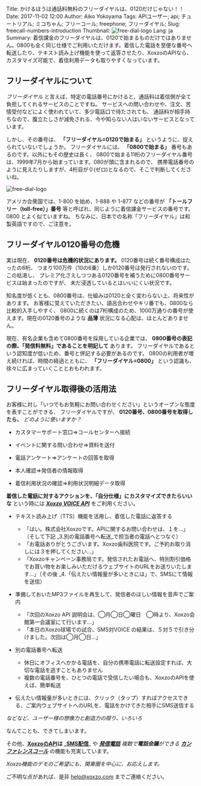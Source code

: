 Title: かけるほうは通話料無料のフリーダイヤルは、0120だけじゃない！！
Date: 2017-11-02 12:00
Author: Aiko Yokoyama
Tags: APIユーザー; api; チュートリアル; ミコちゃん; フリーコール; freephone; フリーダイヤル;
Slug: freecall-numbers-introduction
Thumbnail: ![free-dial-logo](/images/free-dial.png)
Lang: ja
Summary: 着信課金のフリーダイヤルは、0120で始まるものだけではありません。0800も全く同じ仕様でご利用いただけます。着信した電話を至便な番号へ転送したり、テキスト読み上げ機能を使って返答させたり、XoxzoのAPIなら、カスタマイズ可能で、着信利用データも取りやすくなっています。


## フリーダイヤルについて

_フリーダイヤル_ と言えば、特定の電話番号にかけると、通話料は着信側が全て負担してくれるサービスのことですね。
サービスへの問い合わせや、注文、苦情受付などによく使われていて、多少電話口で待たされても、
通話料が相手持ちなので、腹立たしさが減免される、今や知らない人はいないサービスとなっています。

しかし、その番号は、 **「フリーダイヤル=0120で始まる」** というように、捉えられていないでしょうか。
フリーダイヤルには、 **「0800で始まる」** 番号もあるのです。以外にもその歴史は長く、
0800で始まる11桁のフリーダイヤル番号は、1999年7月から始まっています。080が頭に含まれるので、
携帯電話番号のように見えたりしますが、4桁目が０(ゼロ)となるので、そこで判断してくださいね。

![free-dial-logo](/images/free-dial.png)

アメリカ合衆国では、1-800 を始め、1-888 や 1-877 などの番号が **「トールフリー（toll-free）」番号**
等と呼ばれ、同じように着信課金サービスの番号です。0800 とよく似ていますね。
ちなみに、日本での名称「フリーダイヤル」は和製英語ですので、ご注意を。

## フリーダイヤル0120番号の危機

実は現在、 **0120番号は危機的状況にあります。** 0120番号は続く番号構成はたったの6桁、
つまり100万件（10の6乗）しか0120番号は発行されないのです。この枯渇し、
プレミア化さえしつつある0120番号を補うために0800番号サービスは始まったのですが、
未だ浸透しているとはいいにくい状況です。

知名度が低くとも、0800番号は、仕組みは0120と全く変わらない上、将来性があります。
お客様に覚えていただきたい、語呂合わせやキリ番でも、0800なら比較的入手しやすく、
0800に続くのは7桁構成のため、1000万通りの番号が使えます。現在の0120番号のような **品薄**
状況になる心配は、ほとんどありません。

現在、有名企業も含めて0800番号を採用している企業では、
**0800番号の表記の際、「発信料無料」であることを明記して** あります。
フリーダイヤルであるという認知度が低いため、番号と併記する必要があるのです。
0800の利用者が増え続ければ、時間の経過とともに、 **「フリーダイヤル=0800」** という認識も、
徐々に広まっていくこととおもわれます。


## フリーダイヤル取得後の活用法

お客様に対し「いつでもお気軽にお問い合わせください」というオープンな態度を表すことができる、
フリーダイヤルですが、 **0120番号、0800番号を取得したら、** _どのように使いますか？_

- カスタマーサポート窓口⇒コールセンターへ接続

- イベントに関する問い合わせ⇒資料を送付

- 電話アンケート⇒アンケートの回答を取得

- 本人確認⇒発信者の情報取得

- 着信利用状況の確認⇒利用状況明細データ取得

**着信した電話に対するアクションを、「自分仕様」にカスタマイズできたらいいな** という時には
_**[Xoxzo VOICE API](https://www.xoxzo.com/ja/about/voice-api/)**_ をご利用ください。


- テキスト読み上げ（TTS）機能を活用し、着信した電話に返答する
    - 「はい。株式会社Xoxzoです。APIに関するお問い合わせは、１を…」（そして下記 _3.別の電話番号へ転送_で担当者の電話へとつなぐ）
    - 「お電話ありがとうございます。Xoxzo歯科医院です。ご予約お取り消しには３を押してください…」
    - 「Xoxzoキャンペーン事務局です。発信されたお電話へ、特別割引価格でお買い物をお楽しみいただけるウェブサイトのURLをお送りいたします…」（その後 _4.「伝えたい情報量が多いときには」で、SMSにて情報を送信）

- 準備しておいたMP3ファイルを再生して、発信者のほしい情報を音声でご案内
    - 「次回のXoxzo API 説明会は、◯月◯日◯曜日　◯時より、Xoxzo会館第一会議室にて行います…」
    - 「本日のXoxzo球場での試合、SMS対VOICE の結果は、５対５で引き分けました。次回は◯月◯日…」

- 別の電話番号へ転送
    - 休日にオフィスへかかる電話を、自分の携帯電話に転送設定すれば、大切な電話を逃すこともありません
    - 複数の電話番号を、ひとつの電話で受信したい場合も、XoxzoのAPIを使えば、簡単転送

- 伝えたい情報量が多いときには、クリック（タップ）すればアクセスできる、ご案内ウェブサイトへのURLを、電話をかけてきた相手にSMS送信する

 _などなど、ユーザー様の想像力と創造力の限り、いろいろ_

なんてことも、できてしまいます。

その他、**[XoxzoのAPI](https://www.xoxzo.com/ja/)**は _**[SMS配信](https://www.xoxzo.com/ja/about/sms-api/)**_ や _**[発信電話](https://www.xoxzo.com/ja/about/voice-api/)**_ _複数で**電話会議**ができる_ _**[カンファレンスコール](http://docs.xoxzo.com/ja/voice.html#simple-conference-api)**_ の機能も充実しています。

_Xoxzo機能のデモのご希望にも、関東圏を中心に、お応えします。_

ご不明な点があれば、是非 help@xoxzo.com までご連絡ください。

